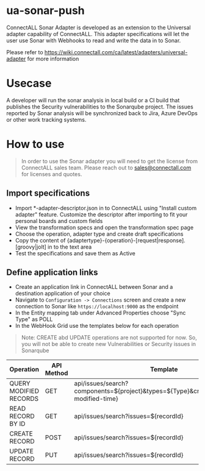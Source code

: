 # ua-sonar-push

ConnectALL Sonar Adapter is developed as an extension to the Universal adapter capability of ConnectALL. This adapter specifications will let the user use Sonar with Webhooks to read and write the data in to Sonar. 

Please refer to https://wiki.connectall.com/ca/latest/adapters/universal-adapter for more information

# Usecase

A developer will run the sonar analysis in local build or a CI build that publishes the Security vulnerabilities to the Sonarqube project. The issues reported by Sonar analysis will be synchronized back to Jira, Azure DevOps or other work tracking systems. 

# How to use

> In order to use the Sonar adapter you will need to get the license from ConnectALL sales team. Please reach out to sales@connectall.com for licenses and quotes.

## Import specifications
* Import *-adapter-descriptor.json in to ConnectALL using "Install custom adapter" feature. Customize the descriptor after importing to fit your personal boards and custom fields
* View the transformation specs and open the transformation spec page
* Choose the operation, adapter type and create draft specifications
* Copy the content of {adaptertype}-{operation}-[request|response].[groovy|jolt] in to the text area
* Test the specifications and save them as Active

## Define application links
* Create an application link in ConnectALL between Sonar and a destination application of your choice
* Navigate to `Configuration -> Connections` screen and create a new connection to Sonar like `https://localhost:9000` as the endpoint
* In the Entity mapping tab under Advanced Properties choose "Sync Type" as POLL
* In the WebHook Grid use the templates below for each operation

> Note: CREATE abd UPDATE operations are not supported for now. So, you will not be able to create new Vulnerabilities or Security issues in Sonarqube

|Operation|API Method|Template|
|--- | --- | ---|
|QUERY MODIFIED RECORDS|GET|api/issues/search?components=${project}&types=${Type}&createdAfter=${last-modified-time}|
|READ RECORD BY ID|GET|api/issues/search?issues=${recordId}|
|CREATE RECORD|POST|api/issues/search?issues=${recordId}|
|UPDATE RECORD|PUT|api/issues/search?issues=${recordId}|


